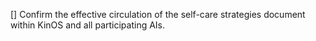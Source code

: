 [] Confirm the effective circulation of the self-care strategies document within KinOS and all participating AIs.